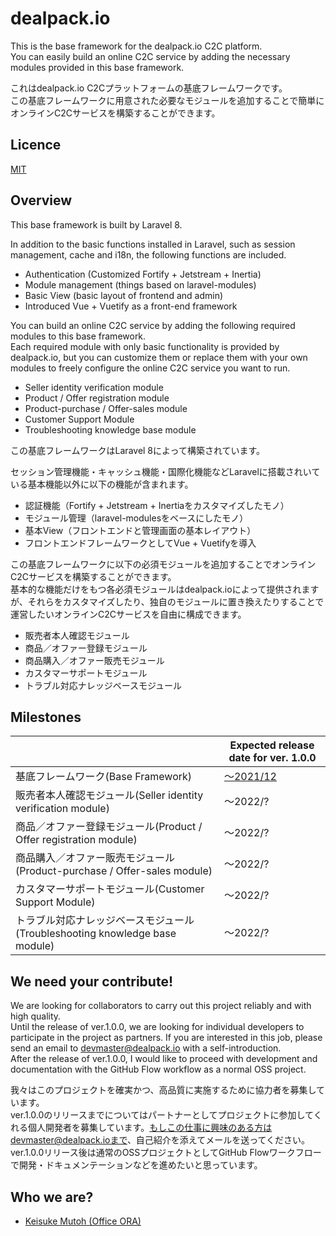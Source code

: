 # dealpack.io

This is the base framework for the dealpack.io C2C platform.  
You can easily build an online C2C service by adding the necessary modules provided in this base framework.

これはdealpack.io C2Cプラットフォームの基底フレームワークです。  
この基底フレームワークに用意された必要なモジュールを追加することで簡単にオンラインC2Cサービスを構築することができます。

## Licence

[MIT](https://github.com/dealpack.io/dealpack.io/blob/master/LICENCE)

## Overview

This base framework is built by Laravel 8.

In addition to the basic functions installed in Laravel, such as session management, cache and i18n, the following functions are included.

- Authentication (Customized Fortify + Jetstream + Inertia)
- Module management (things based on laravel-modules)
- Basic View (basic layout of frontend and admin)
- Introduced Vue + Vuetify as a front-end framework

You can build an online C2C service by adding the following required modules to this base framework.  
Each required module with only basic functionality is provided by dealpack.io, but you can customize them or replace them with your own modules to freely configure the online C2C service you want to run.

- Seller identity verification module
- Product / Offer registration module
- Product-purchase / Offer-sales module
- Customer Support Module
- Troubleshooting knowledge base module

この基底フレームワークはLaravel 8によって構築されています。

セッション管理機能・キャッシュ機能・国際化機能などLaravelに搭載されいている基本機能以外に以下の機能が含まれます。

- 認証機能（Fortify + Jetstream + Inertiaをカスタマイズしたモノ）
- モジュール管理（laravel-modulesをベースにしたモノ）
- 基本View（フロントエンドと管理画面の基本レイアウト）
- フロントエンドフレームワークとしてVue + Vuetifyを導入

この基底フレームワークに以下の必須モジュールを追加することでオンラインC2Cサービスを構築することができます。  
基本的な機能だけをもつ各必須モジュールはdealpack.ioによって提供されますが、それらをカスタマイズしたり、独自のモジュールに置き換えたりすることで運営したいオンラインC2Cサービスを自由に構成できます。

- 販売者本人確認モジュール
- 商品／オファー登録モジュール
- 商品購入／オファー販売モジュール
- カスタマーサポートモジュール
- トラブル対応ナレッジベースモジュール

## Milestones

　 | Expected release date for ver. 1.0.0
--|--
 基底フレームワーク(Base Framework) | [〜2021/12](https://github.com/dealpack-io/dealpack.io/milestone/1)
 販売者本人確認モジュール(Seller identity verification module) | 〜2022/?
 商品／オファー登録モジュール(Product / Offer registration module) | 〜2022/?
 商品購入／オファー販売モジュール(Product-purchase / Offer-sales module) | 〜2022/?
 カスタマーサポートモジュール(Customer Support Module) | 〜2022/?
 トラブル対応ナレッジベースモジュール(Troubleshooting knowledge base module) | 〜2022/?

## We need your contribute!

We are looking for collaborators to carry out this project reliably and with high quality.  
Until the release of ver.1.0.0, we are looking for individual developers to participate in the project as partners. If you are interested in this job, please send an email to devmaster@dealpack.io with a self-introduction.  
After the release of ver.1.0.0, I would like to proceed with development and documentation with the GitHub Flow workflow as a normal OSS project.

我々はこのプロジェクトを確実かつ、高品質に実施するために協力者を募集しています。  
ver.1.0.0のリリースまでについてはパートナーとしてプロジェクトに参加してくれる個人開発者を募集しています。もしこの仕事に興味のある方はdevmaster@dealpack.ioまで、自己紹介を添えてメールを送ってください。  
ver.1.0.0リリース後は通常のOSSプロジェクトとしてGitHub Flowワークフローで開発・ドキュメンテーションなどを進めたいと思っています。

## Who we are?

- [Keisuke Mutoh (Office ORA)](https://office-ora.com)
